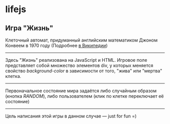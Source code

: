 # lifejs
## Игра "Жизнь"

Клеточный автомат, придуманный английским математиком Джоном Конвеем в 1970 году (Подробнее [в Википедии](https://ru.wikipedia.org/wiki/%D0%98%D0%B3%D1%80%D0%B0_%C2%AB%D0%96%D0%B8%D0%B7%D0%BD%D1%8C%C2%BB))

---

Здесь "Жизнь" реализована на JavaScript и HTML. Игровое поле представляет собой множество элементов div, у которых меняется свойство *background-color* в зависимости от того, "жива" или "мертва" клетка.

---

Первоначальное состояние мира задаётся либо случайным образом (кнопка *RANDOM*), либо пользователем (клик по клетке переключает её состояние)

---

Цель написания этой игры в данном случае — just for fun =)
